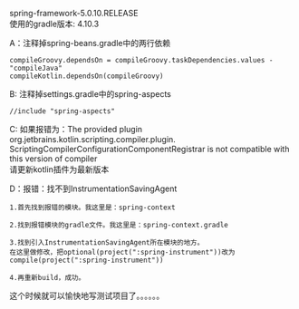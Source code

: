 spring-framework-5.0.10.RELEASE  
使用的gradle版本: 4.10.3  

A：注释掉spring-beans.gradle中的两行依赖  
```
compileGroovy.dependsOn = compileGroovy.taskDependencies.values - "compileJava"
compileKotlin.dependsOn(compileGroovy)
```

B: 注释掉settings.gradle中的spring-aspects
```
//include "spring-aspects"
```

C: 如果报错为：The provided plugin org.jetbrains.kotlin.scripting.compiler.plugin.
         ScriptingCompilerConfigurationComponentRegistrar is not compatible with this version of compiler  
   请更新kotlin插件为最新版本
   
D：报错：找不到InstrumentationSavingAgent  

  	1.首先找到报错的模块。我这里是：spring-context
 
  	2.找到报错模块的gradle文件。我这里是：spring-context.gradle
  
  	3.找到引入InstrumentationSavingAgent所在模块的地方。
  	在这里做修改，把optional(project(":spring-instrument"))改为
  	compile(project(":spring-instrument"))
  	
  	4.再重新build，成功。
  	
  	
这个时候就可以愉快地写测试项目了。。。。。。
